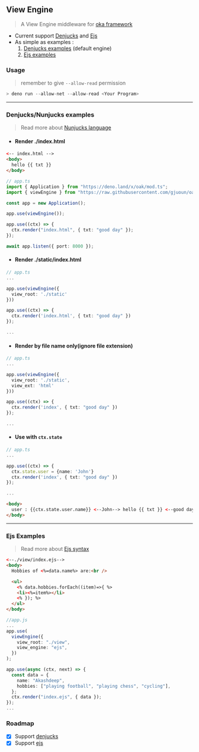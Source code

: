 ## View Engine

> A View Engine middleware for [oka framework](https://github.com/oakserver/oak)

- Current support [Denjucks](https://github.com/denjucks/denjucks) and [Ejs](https://github.com/mde/ejs)
- As simple as examples :
  1. [Denjucks examples](#Denjucks/Nunjucks-examples) (default engine)
  2. [Ejs examples](#Ejs-Examples)

### Usage

> remember to give `--allow-read` permission

```js
> deno run --allow-net --allow-read <Your Program>
```

---

### Denjucks/Nunjucks examples

> Read more about [Nunjucks language](https://mozilla.github.io/nunjucks/)

- #### Render ./index.html

```html
<-- index.html -->
<body>
  hello {{ txt }}
</body>
```

```ts
// app.ts
import { Application } from "https://deno.land/x/oak/mod.ts";
import { viewEngine } from "https://raw.githubusercontent.com/gjuoun/oak-view-engine/master/mod.ts";

const app = new Application();

app.use(viewEngine());

app.use((ctx) => {
  ctx.render("index.html", { txt: "good day" });
});

await app.listen({ port: 8000 });
```

- #### Render ./static/index.html

```ts
// app.ts
...

app.use(viewEngine({
  view_root: './static'
}))

app.use((ctx) => {
  ctx.render('index.html', { txt: "good day" })
});

...
```

- #### Render by file name only(ignore file extension)

```ts
// app.ts
...

app.use(viewEngine({
  view_root: './static',
  view_ext: 'html'
}))

app.use((ctx) => {
  ctx.render('index', { txt: "good day" })
});

...
```

- #### Use with `ctx.state`

```ts
// app.ts
...

app.use((ctx) => {
  ctx.state.user = {name: 'John'}
  ctx.render('index', { txt: "good day" })
});

...
```

```html
<body>
  user : {{ctx.state.user.name}} <--John--> hello {{ txt }} <--good day-->
</body>
```

---

### Ejs Examples

> Read more about [Ejs syntax](https://ejs.co/)

```html
<--./view/index.ejs-->
<body>
  Hobbies of <%=data.name%> are:<br />

  <ul>
    <% data.hobbies.forEach((item)=>{ %>
    <li><%=item%></li>
    <% }); %>
  </ul>
</body>
```

```ts
//app.js
...
app.use(
  viewEngine({
    view_root: "./view",
    view_engine: "ejs",
  })
);

app.use(async (ctx, next) => {
  const data = {
    name: "Akashdeep",
    hobbies: ["playing football", "playing chess", "cycling"],
  };
  ctx.render("index.ejs", { data });
});
...
```

### Roadmap

- [x] Support [denjucks](https://github.com/denjucks/denjucks)
- [x] Support [ejs](https://github.com/mde/ejs)
